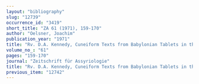 ```yaml
---
layout: "bibliography"
slug: "12739"
occurrence_id: "3419"
short_title: "ZA 61 (1971), 159-170"
author: "Oelsner, Joachim"
publication_year: "1971"
title: "Rv. D.A. Kennedy, Cuneiform Texts from Babylonian Tablets in the British Museum. Part XLIX. Late Babylonian Economic Texts"
volume_no_: "61"
pages: "159-170"
journal: "Zeitschrift für Assyriologie"
title: "Rv. D.A. Kennedy, Cuneiform Texts from Babylonian Tablets in the British Museum. Part XLIX. Late Babylonian Economic Texts"
previous_item: "12742"
---
```

